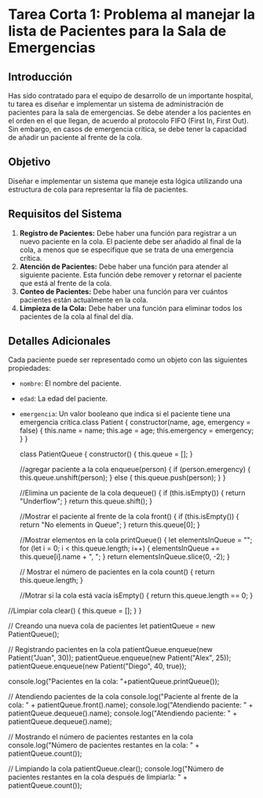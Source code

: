 # Tarea Corta 1: Problema al manejar la lista de Pacientes para la Sala de Emergencias

## Introducción

Has sido contratado para el equipo de desarrollo de un importante hospital, tu tarea es diseñar e implementar un sistema de administración de pacientes para la sala de emergencias. Se debe atender a los pacientes en el orden en el que llegan, de acuerdo al protocolo FIFO (First In, First Out). Sin embargo, en casos de emergencia crítica, se debe tener la capacidad de añadir un paciente al frente de la cola.

## Objetivo

Diseñar e implementar un sistema que maneje esta lógica utilizando una estructura de cola para representar la fila de pacientes.

## Requisitos del Sistema

1. **Registro de Pacientes:** Debe haber una función para registrar a un nuevo paciente en la cola. El paciente debe ser añadido al final de la cola, a menos que se especifique que se trata de una emergencia crítica.
2. **Atención de Pacientes:** Debe haber una función para atender al siguiente paciente. Esta función debe remover y retornar el paciente que está al frente de la cola.
3. **Conteo de Pacientes:** Debe haber una función para ver cuántos pacientes están actualmente en la cola.
4. **Limpieza de la Cola:** Debe haber una función para eliminar todos los pacientes de la cola al final del día.

## Detalles Adicionales

Cada paciente puede ser representado como un objeto con las siguientes propiedades:
- `nombre`: El nombre del paciente.
- `edad`: La edad del paciente.
- `emergencia`: Un valor booleano que indica si el paciente tiene una emergencia crítica.class Patient {
    constructor(name, age, emergency = false) {
      this.name = name;
      this.age = age;
      this.emergency = emergency;
    }
  }
  
  class PatientQueue {
    constructor() {
      this.queue = [];
    }
  
    //agregar paciente a la cola
    enqueue(person) {
      if (person.emergency) {
        this.queue.unshift(person);
      } else {
        this.queue.push(person);
      }
    }
  
    //Elimina un paciente de la cola
    dequeue() {
      if (this.isEmpty()) {
        return "Underflow";
    }
    return this.queue.shift();
  }

  //Mostrar el paciente al frente de la cola
  front() {
    if (this.isEmpty()) {
      return "No elements in Queue";
    }
    return this.queue[0];
  }

  //Mostrar elementos en la cola
  printQueue() {
    let elementsInQueue = "";
    for (let i = 0; i < this.queue.length; i++) {
      elementsInQueue += this.queue[i].name + ", ";
    }
    return elementsInQueue.slice(0, -2);
  }

  // Mostrar el número de pacientes en la cola
  count() {
    return this.queue.length;
  }

  //Motrar si la cola está vacía
  isEmpty() {
    return this.queue.length == 0;
}

//Limpiar cola
clear() {
  this.queue = [];
}
}

// Creando una nueva cola de pacientes
let patientQueue = new PatientQueue();

// Registrando pacientes en la cola
patientQueue.enqueue(new Patient("Juan", 30));
patientQueue.enqueue(new Patient("Alex", 25));
patientQueue.enqueue(new Patient("Diego", 40, true));

console.log("Pacientes en la cola: "+patientQueue.printQueue());

// Atendiendo pacientes de la cola
console.log("Paciente al frente de la cola: " + patientQueue.front().name);
console.log("Atendiendo paciente: " + patientQueue.dequeue().name);
console.log("Atendiendo paciente: " + patientQueue.dequeue().name);

// Mostrando el número de pacientes restantes en la cola
console.log("Número de pacientes restantes en la cola: " + patientQueue.count());

// Limpiando la cola
patientQueue.clear();
console.log("Número de pacientes restantes en la cola después de limpiarla: " + patientQueue.count());  